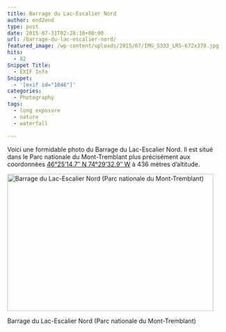 ```yaml
---
title: Barrage du Lac-Escalier Nord
author: end2end
type: post
date: 2015-07-31T02:28:10+00:00
url: /barrage-du-lac-escalier-nord/
featured_image: /wp-content/uploads/2015/07/IMG_5333_LR5-672x378.jpg
hits:
  - 82
Snippet Title:
  - EXIF Info
Snippet:
  - '[exif id="1046"]'
categories:
  - Photography
tags:
  - long exposure
  - nature
  - waterfall

---
```

Voici une formidable photo du Barrage du Lac-Escalier Nord. Il est situé dans le Parc nationale du Mont-Tremblant plus précisément aux coordonnées [46°25&#8217;14.7&#8243; N 74°29&#8217;32.9&#8243; W][1] à 436 mètres d&#8217;altitude.<!--more-->

<div id="attachment_1046" style="width: 484px" class="wp-caption alignnone">
  <a href="http://www.end2endzone.com/wp-content/uploads/2015/07/IMG_5362_e2ez.jpg"><img aria-describedby="caption-attachment-1046" loading="lazy" class="wp-image-1046 size-large" src="http://www.end2endzone.com/wp-content/uploads/2015/07/IMG_5362_e2ez-1024x683.jpg" alt="Barrage du Lac-Escalier Nord (Parc nationale du Mont-Tremblant)" width="474" height="316" srcset="http://www.end2endzone.com/wp-content/uploads/2015/07/IMG_5362_e2ez-1024x683.jpg 1024w, http://www.end2endzone.com/wp-content/uploads/2015/07/IMG_5362_e2ez-150x100.jpg 150w, http://www.end2endzone.com/wp-content/uploads/2015/07/IMG_5362_e2ez-300x200.jpg 300w, http://www.end2endzone.com/wp-content/uploads/2015/07/IMG_5362_e2ez-1620x1080.jpg 1620w, http://www.end2endzone.com/wp-content/uploads/2015/07/IMG_5362_e2ez-672x448.jpg 672w" sizes="(max-width: 474px) 100vw, 474px" /></a>
  
  <p id="caption-attachment-1046" class="wp-caption-text">
    Barrage du Lac-Escalier Nord (Parc nationale du Mont-Tremblant)
  </p>
</div>

 [1]: https://www.google.ca/maps/place/46%C2%B025%2714.7%22N+74%C2%B029%2732.9%22W/@46.42075,-74.4924722,15.28z/data=!4m2!3m1!1s0x0:0x0